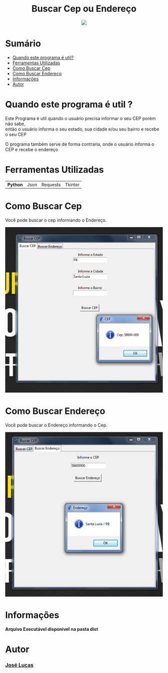 <h1 align='center'>Buscar Cep ou Endereço</h1>
<p align='center'>
  <a href="https://a.paddle.com/v2/click/16413/119403?link=1227">
    <img src="https://img.shields.io/badge/Desenvolvido%20com-Python-gray.svg?colorA=232AF0&colorB=E6DF19&style=for-the-badge"/>
  </a>
</p>
<p align='center'>
  
  # Sumário
 
  - [Quando este programa é util?](#quando-este-programa-é-util-?)
  - [Ferramentas Utilizadas](#ferramentas-utilizadas)
  - [Como Buscar Cep](#como-buscar-cep)
  - [Como Buscar Endereço](#como-buscar-endereço)
  - [Informações](#informações)
  - [Autor](#autor)
  
  # Quando este programa é util ?
  <p>Este Programa é util quando o usuário precisa informar o seu CEP porém não sabe,<br> então o usuário informa o seu estado, sua cidade e/ou seu bairro e recebe o seu CEP</p>
  <p>O programa também serve de forma contraria, onde o usuário informa o CEP e recebe o endereço</p>

  # Ferramentas Utilizadas
  <table>
    <tr>
      <td><b>Python</b></td>
      <td>Json</td>
      <td>Requests</td>
      <td>Tkinter</td>
    </tr>
  </table>

  # Como Buscar Cep
  <p>Você pode buscar o cep informando o Endereço.</p>
  <img src='imagem1.png' />

  # Como Buscar Endereço
  <p>Você pode buscar o Endereço informando o Cep.</p>
  <img src='imagem2.png' />

  # Informações
  <p><b>Arquivo Executável disponivel na pasta dist<b></p>

  # Autor
  <h3><a href='https://www.instagram.com/jlucasgf/?hl=pt-br'>José Lucas</a></h3>
</p>

